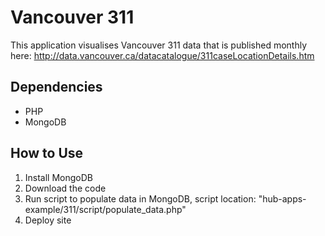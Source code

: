 Vancouver 311
================
This application visualises Vancouver 311 data that is published monthly here: http://data.vancouver.ca/datacatalogue/311caseLocationDetails.htm

Dependencies
------------
- PHP
- MongoDB

How to Use
----------
1. Install MongoDB
2. Download the code
3. Run script to populate data in MongoDB, script location: "hub-apps-example/311/script/populate_data.php"
4. Deploy site



